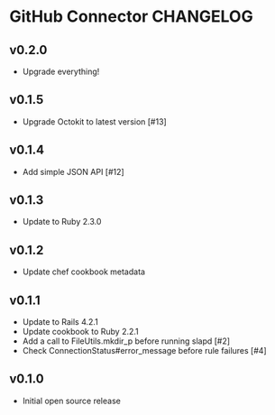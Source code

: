 GitHub Connector CHANGELOG
==========================

v0.2.0
------
- Upgrade everything!

v0.1.5
------
- Upgrade Octokit to latest version [#13]

v0.1.4
------
- Add simple JSON API [#12]

v0.1.3
------
- Update to Ruby 2.3.0

v0.1.2
------
- Update chef cookbook metadata

v0.1.1
------
- Update to Rails 4.2.1
- Update cookbook to Ruby 2.2.1
- Add a call to FileUtils.mkdir_p before running slapd [#2]
- Check ConnectionStatus#error_message before rule failures [#4]

v0.1.0
------
- Initial open source release
